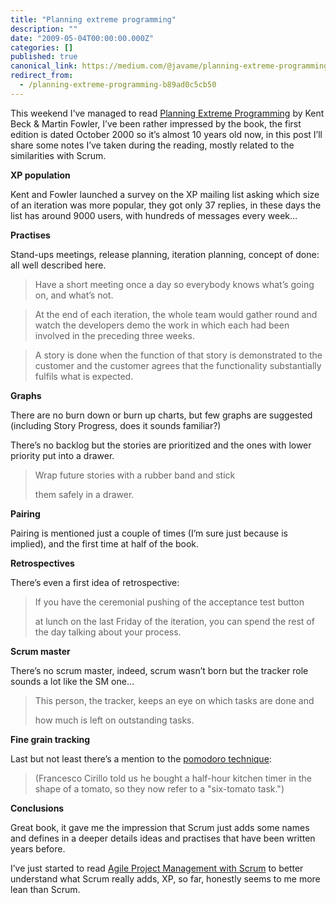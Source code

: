 ```yaml
---
title: "Planning extreme programming"
description: ""
date: "2009-05-04T00:00:00.000Z"
categories: []
published: true
canonical_link: https://medium.com/@javame/planning-extreme-programming-b89ad0c5cb50
redirect_from:
  - /planning-extreme-programming-b89ad0c5cb50
---
```


This weekend I’ve managed to read [Planning Extreme Programming](http://www.amazon.com/Planning-Extreme-Programming-Kent-Beck/dp/0201710919) by Kent Beck & Martin Fowler, I’ve been rather impressed by the book, the first edition is dated October 2000 so it’s almost 10 years old now, in this post I’ll share some notes I’ve taken during the reading, mostly related to the similarities with Scrum.

**XP population**

Kent and Fowler launched a survey on the XP mailing list asking which size of an iteration was more popular, they got only 37 replies, in these days the list has around 9000 users, with hundreds of messages every week…

**Practises**

Stand-ups meetings, release planning, iteration planning, concept of done: all well described here.

> Have a short meeting once a day so everybody knows what’s going on, and what’s not.

> At the end of each iteration, the whole team would gather round and watch the developers demo the work in which each had been involved in the preceding three weeks.

> A story is done when the function of that story is demonstrated to the customer and the customer agrees that the functionality substantially fulfils what is expected.

**Graphs**

There are no burn down or burn up charts, but few graphs are suggested (including Story Progress, does it sounds familiar?)

There’s no backlog but the stories are prioritized and the ones with lower priority put into a drawer.

> Wrap future stories with a rubber band and stick  
>   
> them safely in a drawer.

**Pairing**

Pairing is mentioned just a couple of times (I’m sure just because is implied), and the first time at half of the book.

**Retrospectives**

There’s even a first idea of retrospective:

> If you have the ceremonial pushing of the acceptance test button  
>   
> at lunch on the last Friday of the iteration, you can spend the rest of the day talking about your process.

**Scrum master**

There’s no scrum master, indeed, scrum wasn’t born but the tracker role sounds a lot like the SM one…

> This person, the tracker, keeps an eye on which tasks are done and  
>   
> how much is left on outstanding tasks.

**Fine grain tracking**

Last but not least there’s a mention to the [pomodoro technique](http://www.pomodorotechnique.com/):

> (Francesco Cirillo told us he bought a half-hour kitchen timer in the shape of a tomato, so they now refer to a "six-tomato task.")

**Conclusions**

Great book, it gave me the impression that Scrum just adds some names and defines in a deeper details ideas and practises that have been written years before.

I’ve just started to read [Agile Project Management with Scrum](http://www.amazon.com/Agile-Project-Management-Microsoft-Professional/dp/073561993X/ref=sr_1_1?ie=UTF8&s=books&qid=1241467891&sr=1-1) to better understand what Scrum really adds, XP, so far, honestly seems to me more lean than Scrum.
